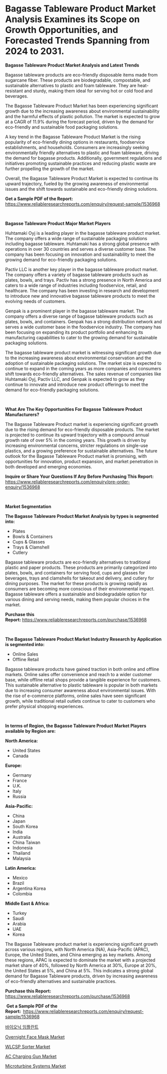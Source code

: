 <p><h1>Bagasse Tableware Product Market Analysis Examines its Scope on Growth Opportunities, and Forecasted Trends Spanning from 2024 to 2031.</h1></p><p><strong>Bagasse Tableware Product Market Analysis and Latest Trends</strong></p>
<p><p>Bagasse tableware products are eco-friendly disposable items made from sugarcane fiber. These products are biodegradable, compostable, and sustainable alternatives to plastic and foam tableware. They are heat-resistant and sturdy, making them ideal for serving hot or cold food and beverages.</p><p>The Bagasse Tableware Product Market has been experiencing significant growth due to the increasing awareness about environmental sustainability and the harmful effects of plastic pollution. The market is expected to grow at a CAGR of 11.9% during the forecast period, driven by the demand for eco-friendly and sustainable food packaging solutions.</p><p>A key trend in the Bagasse Tableware Product Market is the rising popularity of eco-friendly dining options in restaurants, foodservice establishments, and households. Consumers are increasingly seeking environmentally friendly alternatives to plastic and foam tableware, driving the demand for bagasse products. Additionally, government regulations and initiatives promoting sustainable practices and reducing plastic waste are further propelling the growth of the market.</p><p>Overall, the Bagasse Tableware Product Market is expected to continue its upward trajectory, fueled by the growing awareness of environmental issues and the shift towards sustainable and eco-friendly dining solutions.</p></p>
<p><strong>Get a Sample PDF of the Report:&nbsp;</strong> <a href="https://www.reliableresearchreports.com/enquiry/request-sample/1536968">https://www.reliableresearchreports.com/enquiry/request-sample/1536968</a></p>
<p>&nbsp;</p>
<p><strong>Bagasse Tableware Product Major Market Players</strong></p>
<p><p>Huhtamaki Oyj is a leading player in the bagasse tableware product market. The company offers a wide range of sustainable packaging solutions including bagasse tableware. Huhtamaki has a strong global presence with operations in over 30 countries and serves a diverse customer base. The company has been focusing on innovation and sustainability to meet the growing demand for eco-friendly packaging solutions.</p><p>Pactiv LLC is another key player in the bagasse tableware product market. The company offers a variety of bagasse tableware products such as plates, bowls, and trays. Pactiv has a strong presence in North America and caters to a wide range of industries including foodservice, retail, and healthcare. The company has been investing in research and development to introduce new and innovative bagasse tableware products to meet the evolving needs of customers.</p><p>Genpak is a prominent player in the bagasse tableware market. The company offers a diverse range of bagasse tableware products such as plates, bowls, and containers. Genpak has a strong distribution network and serves a wide customer base in the foodservice industry. The company has been focusing on expanding its product portfolio and enhancing its manufacturing capabilities to cater to the growing demand for sustainable packaging solutions.</p><p>The bagasse tableware product market is witnessing significant growth due to the increasing awareness about environmental conservation and the adoption of sustainable packaging solutions. The market size is expected to continue to expand in the coming years as more companies and consumers shift towards eco-friendly alternatives. The sales revenue of companies like Huhtamaki Oyj, Pactiv LLC, and Genpak is expected to grow as they continue to innovate and introduce new product offerings to meet the demand for eco-friendly packaging solutions.</p></p>
<p>&nbsp;</p>
<p><strong>What Are The Key Opportunities For Bagasse Tableware Product Manufacturers?</strong></p>
<p><p>The Bagasse Tableware Product market is experiencing significant growth due to the rising demand for eco-friendly disposable products. The market is projected to continue its upward trajectory with a compound annual growth rate of over 5% in the coming years. This growth is driven by increasing environmental concerns, stricter regulations on single-use plastics, and a growing preference for sustainable alternatives. The future outlook for the Bagasse Tableware Product market is promising, with opportunities for innovation, product expansion, and market penetration in both developed and emerging economies.</p></p>
<p><strong>Inquire or Share Your Questions If Any Before Purchasing This Report:</strong> <a href="https://www.reliableresearchreports.com/enquiry/pre-order-enquiry/1536968">https://www.reliableresearchreports.com/enquiry/pre-order-enquiry/1536968</a></p>
<p>&nbsp;</p>
<p><strong>Market Segmentation</strong></p>
<p><strong>The Bagasse Tableware Product Market Analysis by types is segmented into:</strong></p>
<p><ul><li>Plates</li><li>Bowls & Containers</li><li>Cups & Glasses</li><li>Trays & Clamshell</li><li>Cutlery</li></ul></p>
<p><p>Bagasse tableware products are eco-friendly alternatives to traditional plastic and paper products. These products are primarily categorized into plates, bowls, and containers for serving food, cups and glasses for beverages, trays and clamshells for takeout and delivery, and cutlery for dining purposes. The market for these products is growing rapidly as consumers are becoming more conscious of their environmental impact. Bagasse tableware offers a sustainable and biodegradable option for various dining and serving needs, making them popular choices in the market.</p></p>
<p><strong>Purchase this Report:&nbsp;</strong><a href="https://www.reliableresearchreports.com/purchase/1536968">https://www.reliableresearchreports.com/purchase/1536968</a></p>
<p>&nbsp;</p>
<p><strong>The Bagasse Tableware Product Market Industry Research by Application is segmented into:</strong></p>
<p><ul><li>Online Sales</li><li>Offline Retail</li></ul></p>
<p><p>Bagasse tableware products have gained traction in both online and offline markets. Online sales offer convenience and reach to a wider customer base, while offline retail shops provide a tangible experience for customers. This sustainable alternative to plastic tableware is popular in both markets due to increasing consumer awareness about environmental issues. With the rise of e-commerce platforms, online sales have seen significant growth, while traditional retail outlets continue to cater to customers who prefer physical shopping experiences.</p></p>
<p>&nbsp;</p>
<p><strong>In terms of Region, the Bagasse Tableware Product Market Players available by Region are:</strong></p>
<p>
    <p> <strong> North America: </strong>
        <ul>
            <li>United States</li>
            <li>Canada</li>
        </ul>
        </p> 
    <p> <strong> Europe: </strong>
        <ul>
            <li>Germany</li>
            <li>France</li>
            <li>U.K.</li>
            <li>Italy</li>
            <li>Russia</li>
        </ul>
        </p> 
    <p> <strong> Asia-Pacific: </strong>
        <ul>
            <li>China</li>
            <li>Japan</li>
            <li>South Korea</li>
            <li>India</li>
            <li>Australia</li>
            <li>China Taiwan</li>
            <li>Indonesia</li>
            <li>Thailand</li>
            <li>Malaysia</li>
        </ul>
        </p> 
    <p> <strong> Latin America: </strong>
        <ul>
            <li>Mexico</li>
            <li>Brazil</li>
            <li>Argentina Korea</li>
            <li>Colombia</li>
        </ul>
        </p> 
    <p> <strong> Middle East & Africa: </strong>
        <ul>
            <li>Turkey</li>
            <li>Saudi</li>
            <li>Arabia</li>
            <li>UAE</li>
            <li>Korea</li>
        </ul>
    </p>
    </p>
<p><p>The Bagasse Tableware product market is experiencing significant growth across various regions, with North America (NA), Asia-Pacific (APAC), Europe, the United States, and China emerging as key markets. Among these regions, APAC is expected to dominate the market with a projected market share of 40%, followed by North America at 30%, Europe at 20%, the United States at 5%, and China at 5%. This indicates a strong global demand for Bagasse Tableware products, driven by increasing awareness of eco-friendly alternatives and sustainable practices.</p></p>
<p><strong>Purchase this Report: </strong><a href="https://www.reliableresearchreports.com/purchase/1536968">https://www.reliableresearchreports.com/purchase/1536968</a></p>
<p>&nbsp;<strong>Get a Sample PDF of the Report:&nbsp;&nbsp;</strong><a href="https://www.reliableresearchreports.com/enquiry/request-sample/1536968">https://www.reliableresearchreports.com/enquiry/request-sample/1536968</a></p>
<p><strong></strong></p>
<p><p><a href="https://github.com/laholand/Market-Research-Report-List-3/blob/main/53680905920.md">바이오닉 임플란트</a></p><p><a href="https://github.com/yemakinde/Market-Research-Report-List-1/blob/main/overnight-face-mask-market.md">Overnight Face Mask Market</a></p><p><a href="https://issuu.com/reportprime-2/docs/wlcsp-sorter-market-size-2030.pptx">WLCSP Sorter Market</a></p><p><a href="https://gamy-alyssum-396.notion.site/AC-Charging-Gun-Market-Size-Furnishes-Valuable-Information-Encompassing-Market-Share-Market-Trends--d78837f8175a4b64a44432bf0cece820">AC Charging Gun Market</a></p><p><a href="https://view.publitas.com/reportprime-1/microturbine-systems-market-size-share-trends-analysis-report-by-material-by-type-by-end-user-by-region-and-segment-forecasts-2024-2031/">Microturbine Systems Market</a></p></p>